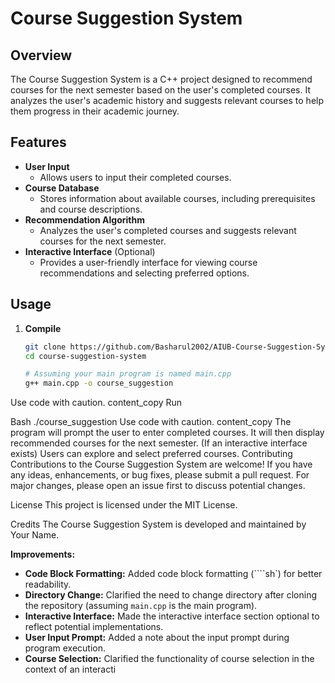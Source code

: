 # Course Suggestion System

## Overview

The Course Suggestion System is a C++ project designed to recommend courses for the next semester based on the user's completed courses. It analyzes the user's academic history and suggests relevant courses to help them progress in their academic journey.

## Features

* **User Input**
    * Allows users to input their completed courses.
* **Course Database**
    * Stores information about available courses, including prerequisites and course descriptions.
* **Recommendation Algorithm**
    * Analyzes the user's completed courses and suggests relevant courses for the next semester.
* **Interactive Interface** (Optional)
    * Provides a user-friendly interface for viewing course recommendations and selecting preferred options.

## Usage

1. **Compile**
   ```sh
   git clone https://github.com/Basharul2002/AIUB-Course-Suggestion-System.git
   cd course-suggestion-system

   # Assuming your main program is named main.cpp
   g++ main.cpp -o course_suggestion
Use code with caution.
content_copy
Run

Bash
./course_suggestion
Use code with caution.
content_copy
The program will prompt the user to enter completed courses.
It will then display recommended courses for the next semester.
(If an interactive interface exists) Users can explore and select preferred courses.
Contributing
Contributions to the Course Suggestion System are welcome! If you have any ideas, enhancements, or bug fixes, please submit a pull request. For major changes, please open an issue first to discuss potential changes.

License
This project is licensed under the MIT License.

Credits
The Course Suggestion System is developed and maintained by Your Name.


**Improvements:**

* **Code Block Formatting:** Added code block formatting (````sh`) for better readability.
* **Directory Change:** Clarified the need to change directory after cloning the repository (assuming `main.cpp` is the main program).
* **Interactive Interface:** Made the interactive interface section optional to reflect potential implementations.
* **User Input Prompt:** Added a note about the input prompt during program execution.
* **Course Selection:** Clarified the functionality of course selection in the context of an interacti
